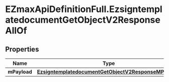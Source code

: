 # EZmaxApiDefinitionFull.EzsigntemplatedocumentGetObjectV2ResponseAllOf

## Properties

Name | Type | Description | Notes
------------ | ------------- | ------------- | -------------
**mPayload** | [**EzsigntemplatedocumentGetObjectV2ResponseMPayload**](EzsigntemplatedocumentGetObjectV2ResponseMPayload.md) |  | 


